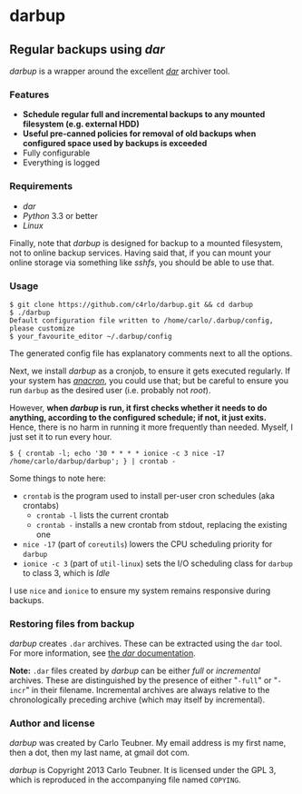 # darbup
## Regular backups using _dar_

_darbup_ is a wrapper around the excellent [_dar_](http://dar.linux.free.fr/) archiver tool.

### Features

- **Schedule regular full and incremental backups to any mounted filesystem (e.g. external HDD)**
- **Useful pre-canned policies for removal of old backups when configured space used by backups is exceeded**
- Fully configurable
- Everything is logged

### Requirements

- _dar_
- _Python_ 3.3 or better
- _Linux_

Finally, note that _darbup_ is designed for backup to a mounted filesystem, not to online backup services. Having said that, if you can mount your online storage via something like _sshfs_, you should be able to use that.

### Usage

```
$ git clone https://github.com/c4rlo/darbup.git && cd darbup
$ ./darbup
Default configuration file written to /home/carlo/.darbup/config, please customize
$ your_favourite_editor ~/.darbup/config
```

The generated config file has explanatory comments next to all the options.

Next, we install _darbup_ as a cronjob, to ensure it gets executed regularly. If your system has [_anacron_](http://anacron.sourceforge.net/), you could use that; but be careful to ensure you run `darbup` as the desired user (i.e. probably not _root_).

However, **when _darbup_ is run, it first checks whether it needs to do anything, according to the configured schedule; if not, it just exits.** Hence, there is no harm in running it more frequently than needed. Myself, I just set it to run every hour.

```
$ { crontab -l; echo '30 * * * * ionice -c 3 nice -17 /home/carlo/darbup/darbup'; } | crontab -
```

Some things to note here:

- `crontab` is the program used to install per-user cron schedules (aka crontabs)
  - `crontab -l` lists the current crontab
  - `crontab -` installs a new crontab from stdout, replacing the existing one
- `nice -17` (part of `coreutils`) lowers the CPU scheduling priority for `darbup`
- `ionice -c 3` (part of `util-linux`) sets the I/O scheduling class for `darbup` to class 3, which is _Idle_

I use `nice` and `ionice` to ensure my system remains responsive during backups.

### Restoring files from backup

_darbup_ creates `.dar` archives. These can be extracted using the `dar` tool. For more information, see [the _dar_ documentation](http://dar.linux.free.fr/doc/index.html).

**Note:** `.dar` files created by _darbup_ can be either _full_ or _incremental_ archives. These are distinguished by the presence of either "`-full`" or "`-incr`" in their filename. Incremental archives are always relative to the chronologically preceding archive (which may itself by incremental).

### Author and license

_darbup_ was created by Carlo Teubner. My email address is my first name, then a dot, then my last name, at gmail dot com.

_darbup_ is Copyright 2013 Carlo Teubner. It is licensed under the GPL 3, which is reproduced in the accompanying file named `COPYING`.
